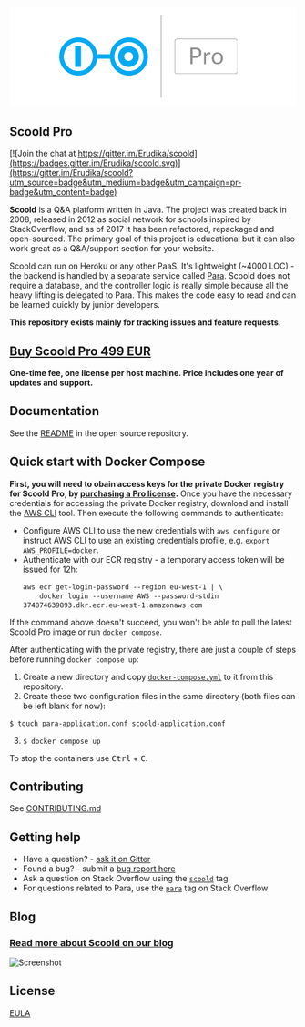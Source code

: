 ![Scoold Q&A](https://raw.githubusercontent.com/Erudika/scoold/master/assets/header-pro.png)

## Scoold Pro

[![Join the chat at https://gitter.im/Erudika/scoold](https://badges.gitter.im/Erudika/scoold.svg)](https://gitter.im/Erudika/scoold?utm_source=badge&utm_medium=badge&utm_campaign=pr-badge&utm_content=badge)

**Scoold** is a Q&A platform written in Java. The project was created back in 2008, released in 2012 as social network for
schools inspired by StackOverflow, and as of 2017 it has been refactored, repackaged and open-sourced.
The primary goal of this project is educational but it can also work great as a Q&A/support section for your website.

Scoold can run on Heroku or any other PaaS. It's lightweight (~4000 LOC) - the backend is handled by a separate service called
[Para](https://github.com/Erudika/para). Scoold does not require a database, and the controller logic is really simple
because all the heavy lifting is delegated to Para. This makes the code easy to read and can be learned quickly by junior developers.

**This repository exists mainly for tracking issues and feature requests.**

## [Buy Scoold Pro 499 EUR](https://paraio.com/scoold-pro)

**One-time fee, one license per host machine. Price includes one year of updates and support.**

## Documentation

See the [README](https://github.com/Erudika/scoold) in the open source repository.

## Quick start with Docker Compose

**First, you will need to obain access keys for the private Docker registry for Scoold Pro,
by [purchasing a Pro license](https://paraio.com/scoold-pro).**
Once you have the necessary credentials for accessing the private Docker registry, download and install
the [AWS CLI](https://aws.amazon.com/cli/) tool. Then execute the following commands to authenticate:

- Configure AWS CLI to use the new credentials with `aws configure` or instruct AWS CLI to use an existing credentials
profile, e.g. `export AWS_PROFILE=docker`.
- Authenticate with our ECR registry - a temporary access token will be issued for 12h:
	```
	aws ecr get-login-password --region eu-west-1 | \
		docker login --username AWS --password-stdin 374874639893.dkr.ecr.eu-west-1.amazonaws.com
	```

If the command above doesn't succeed, you won't be able to pull the latest Scoold Pro image or run `docker compose`.

After authenticating with the private registry, there are just a couple of steps before running `docker compose up`:

1. Create a new directory and copy [`docker-compose.yml`](docker-compose.yml) to it from this repository.
2. Create these two configuration files in the same directory (both files can be left blank for now):
```
$ touch para-application.conf scoold-application.conf
```
3. `$ docker compose up`

To stop the containers use <kbd>Ctrl</kbd> + <kbd>C</kbd>.

## Contributing

See [CONTRIBUTING.md](CONTRIBUTING.md)

## Getting help

- Have a question? - [ask it on Gitter](https://gitter.im/Erudika/scoold)
- Found a bug? - submit a [bug report here](https://github.com/Erudika/scoold-pro/issues)
- Ask a question on Stack Overflow using the [`scoold`](https://stackoverflow.com/tags/scoold/info) tag
- For questions related to Para, use the [`para`](https://stackoverflow.com/tags/para/info) tag on Stack Overflow

## Blog

### [Read more about Scoold on our blog](https://erudika.com/blog/tags/scoold/)

![Screenshot](https://static.scoold.com/splash.png?v1)

## License
[EULA](LICENSE)
